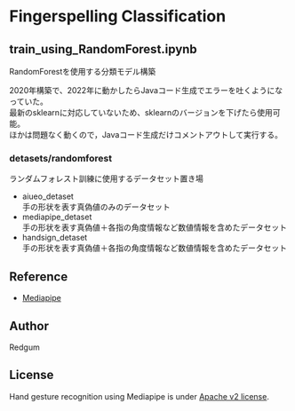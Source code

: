 # Fingerspelling Classification  

## train_using_RandomForest.ipynb  
RandomForestを使用する分類モデル構築  

2020年構築で、2022年に動かしたらJavaコード生成でエラーを吐くようになっていた。  
最新のsklearnに対応していないため、sklearnのバージョンを下げたら使用可能。  
ほかは問題なく動くので，Javaコード生成だけコメントアウトして実行する。
  
### detasets/randomforest  
ランダムフォレスト訓練に使用するデータセット置き場  

- aiueo_detaset  
手の形状を表す真偽値のみのデータセット  
- mediapipe_detaset  
手の形状を表す真偽値＋各指の角度情報など数値情報を含めたデータセット  
- handsign_detaset  
手の形状を表す真偽値＋各指の角度情報など数値情報を含めたデータセット  

## Reference  
- [Mediapipe](https://github.com/google/Mediapipe)  

## Author 
Redgum  

## License  
Hand gesture recognition using Mediapipe is under [Apache v2 license](LICENSE).